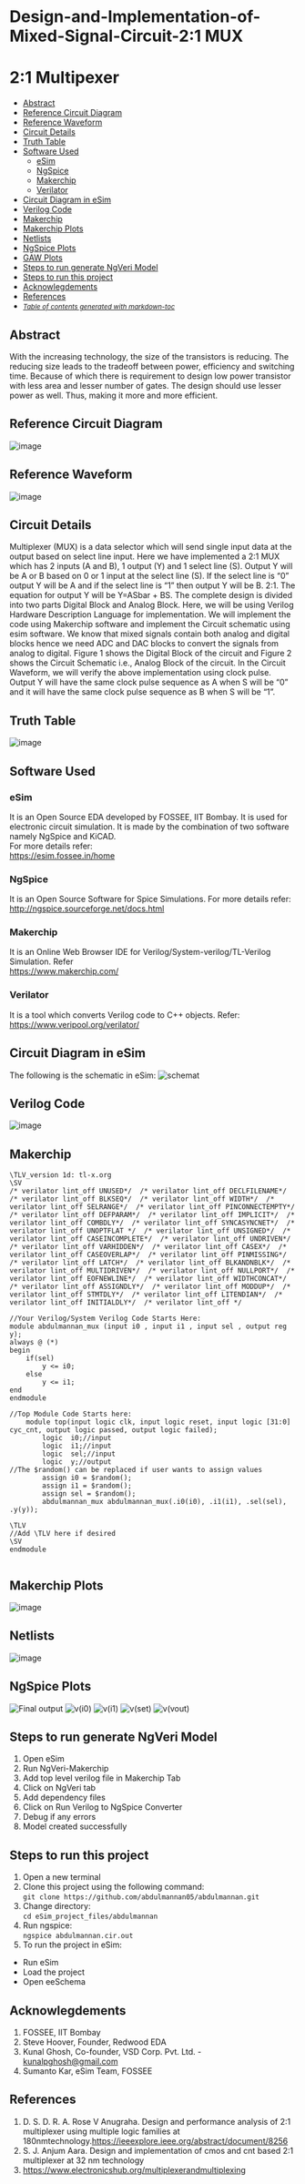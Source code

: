 # Design-and-Implementation-of-Mixed-Signal-Circuit-2:1 MUX
# 2:1 Multipexer
- [Abstract](#abstract)
- [Reference Circuit Diagram](#reference-circuit-diagram)
- [Reference Waveform](#reference-waveform)
- [Circuit Details](#circuit-details)
- [Truth Table](#truth-table)
- [Software Used](#software-used)
  * [eSim](#esim)
  * [NgSpice](#ngspice)
  * [Makerchip](#makerchip)
  * [Verilator](#verilator)
- [Circuit Diagram in eSim](#circuit-diagram-in-esim)
- [Verilog Code](#verilog-code)
- [Makerchip](#makerchip-1)
- [Makerchip Plots](#makerchip-plots)
- [Netlists](#netlists)
- [NgSpice Plots](#ngspice-plots)
- [GAW Plots](#gaw-plots)
- [Steps to run generate NgVeri Model](#steps-to-run-generate-ngveri-model)
- [Steps to run this project](#steps-to-run-this-project)
- [Acknowlegdements](#acknowlegdements)
- [References](#references)
- <small><i><a href='http://ecotrust-canada.github.io/markdown-toc/'>Table of contents generated with markdown-toc</a></i></small>

## Abstract
With the increasing technology, the size of the transistors is
reducing. The reducing size leads to the tradeoff between
power, efficiency and switching time. Because of which
there is requirement to design low power transistor with less
area and lesser number of gates. The design should use
lesser power as well. Thus, making it more and more
efficient.
## Reference Circuit Diagram
![image](https://user-images.githubusercontent.com/97329187/193781944-f959fe7f-a773-4731-ba2d-6236a93eee72.png)
## Reference Waveform
![image](https://user-images.githubusercontent.com/97329187/193782227-889a1c2a-e0b5-414a-955b-bafe35d58c74.png)
## Circuit Details
Multiplexer (MUX) is a data selector which will send single
input data at the output based on select line input. Here we
have implemented a 2:1 MUX which has 2 inputs (A and
B), 1 output (Y) and 1 select line (S). Output Y will be A or
B based on 0 or 1 input at the select line (S). If the select
line is “0” output Y will be A and if the select line is “1”
then output Y will be B. 2:1. The equation for output Y will
be Y=ASbar + BS. The complete design is divided into two
parts Digital Block and Analog Block. Here, we will be
using Verilog Hardware Description Language for
implementation. We will implement the code using
Makerchip software and implement the Circuit schematic
using esim software. We know that mixed signals contain
both analog and digital blocks hence we need ADC and
DAC blocks to convert the signals from analog to digital.
Figure 1 shows the Digital Block of the circuit and Figure 2
shows the Circuit Schematic i.e., Analog Block of the
circuit. In the Circuit Waveform, we will verify the above
implementation using clock pulse. Output Y will have the
same clock pulse sequence as A when S will be “0” and it
will have the same clock pulse sequence as B when S will
be “1”.
## Truth Table
![image](https://user-images.githubusercontent.com/97329187/193816057-27801199-c3ff-4e87-8a2d-7ba9566ed552.png)

## Software Used
### eSim
It is an Open Source EDA developed by FOSSEE, IIT Bombay. It is used for electronic circuit simulation. It is made by the combination of two software namely NgSpice and KiCAD.
</br>
For more details refer:
</br>
https://esim.fossee.in/home
### NgSpice
It is an Open Source Software for Spice Simulations. For more details refer:
</br>
http://ngspice.sourceforge.net/docs.html
### Makerchip
It is an Online Web Browser IDE for Verilog/System-verilog/TL-Verilog Simulation. Refer
</br> https://www.makerchip.com/
### Verilator
It is a tool which converts Verilog code to C++ objects. Refer:
https://www.veripool.org/verilator/

## Circuit Diagram in eSim
The following is the schematic in eSim:
![schemat](https://user-images.githubusercontent.com/97329187/193783197-c093752b-be15-44f5-8048-5c29f8c589d5.png)
## Verilog Code
![image](https://user-images.githubusercontent.com/97329187/193783663-205148c1-0492-4a3b-900c-449445d9eae4.png)
## Makerchip
```
\TLV_version 1d: tl-x.org
\SV
/* verilator lint_off UNUSED*/  /* verilator lint_off DECLFILENAME*/  /* verilator lint_off BLKSEQ*/  /* verilator lint_off WIDTH*/  /* verilator lint_off SELRANGE*/  /* verilator lint_off PINCONNECTEMPTY*/  /* verilator lint_off DEFPARAM*/  /* verilator lint_off IMPLICIT*/  /* verilator lint_off COMBDLY*/  /* verilator lint_off SYNCASYNCNET*/  /* verilator lint_off UNOPTFLAT */  /* verilator lint_off UNSIGNED*/  /* verilator lint_off CASEINCOMPLETE*/  /* verilator lint_off UNDRIVEN*/  /* verilator lint_off VARHIDDEN*/  /* verilator lint_off CASEX*/  /* verilator lint_off CASEOVERLAP*/  /* verilator lint_off PINMISSING*/  /* verilator lint_off LATCH*/  /* verilator lint_off BLKANDNBLK*/  /* verilator lint_off MULTIDRIVEN*/  /* verilator lint_off NULLPORT*/  /* verilator lint_off EOFNEWLINE*/  /* verilator lint_off WIDTHCONCAT*/  /* verilator lint_off ASSIGNDLY*/  /* verilator lint_off MODDUP*/  /* verilator lint_off STMTDLY*/  /* verilator lint_off LITENDIAN*/  /* verilator lint_off INITIALDLY*/  /* verilator lint_off */  

//Your Verilog/System Verilog Code Starts Here:
module abdulmannan_mux (input i0 , input i1 , input sel , output reg y);
always @ (*)
begin
	if(sel)
		y <= i0;
	else 
		y <= i1;
end
endmodule

//Top Module Code Starts here:
	module top(input logic clk, input logic reset, input logic [31:0] cyc_cnt, output logic passed, output logic failed);
		logic  i0;//input
		logic  i1;//input
		logic  sel;//input
		logic  y;//output
//The $random() can be replaced if user wants to assign values
		assign i0 = $random();
		assign i1 = $random();
		assign sel = $random();
		abdulmannan_mux abdulmannan_mux(.i0(i0), .i1(i1), .sel(sel), .y(y));
	
\TLV
//Add \TLV here if desired                                     
\SV
endmodule


```
## Makerchip Plots
![image](https://user-images.githubusercontent.com/97329187/193785391-621a9029-81ae-4ca0-9d1c-f25d72fabcfe.png)

## Netlists
![image](https://user-images.githubusercontent.com/97329187/193790723-3d5b9659-18fb-4ffc-a4e1-8adeda366774.png)

## NgSpice Plots
![Final output](https://user-images.githubusercontent.com/97329187/193786027-d45e1c56-fb0d-43da-8446-694757d5465a.png)
![v(i0)](https://user-images.githubusercontent.com/97329187/193786168-5cadf938-fed2-4998-9759-a0954db8eac3.png)
![v(i1)](https://user-images.githubusercontent.com/97329187/193786200-38b5db34-26a2-4bf9-9d37-69d9d8decf0c.png)
![v(set)](https://user-images.githubusercontent.com/97329187/193786225-69e156fd-7186-44c4-bfe2-7a9d74b18c49.png)
![v(vout)](https://user-images.githubusercontent.com/97329187/193786259-24dca105-5434-4050-9dd0-5c40eb10a292.png)

## Steps to run generate NgVeri Model
1. Open eSim
2. Run NgVeri-Makerchip 
3. Add top level verilog file in Makerchip Tab
4. Click on NgVeri tab
5. Add dependency files
6. Click on Run Verilog to NgSpice Converter
7. Debug if any errors
8. Model created successfully
## Steps to run this project
1. Open a new terminal
2. Clone this project using the following command:</br>
```git clone https://github.com/abdulmannan05/abdulmannan.git ```</br>
3. Change directory:</br>
```cd eSim_project_files/abdulmannan```</br>
4. Run ngspice:</br>
```ngspice abdulmannan.cir.out```</br>
5. To run the project in eSim:

  - Run eSim</br>
  - Load the project</br>
  - Open eeSchema</br>
  ## Acknowlegdements
1. FOSSEE, IIT Bombay
2. Steve Hoover, Founder, Redwood EDA
3. Kunal Ghosh, Co-founder, VSD Corp. Pvt. Ltd. - kunalpghosh@gmail.com
4. Sumanto Kar, eSim Team, FOSSEE

## References
1. D. S. D. R. A. Rose V Anugraha. Design and performance analysis of
2:1 multiplexer using multiple logic families at
180nmtechnology.https://ieeexplore.ieee.org/abstract/document/8256
2. S. J. Anjum Aara. Design and implementation of cmos and cnt based
2:1 multiplexer at 32 nm technology 
3. https://www.electronicshub.org/multiplexerandmultiplexing




